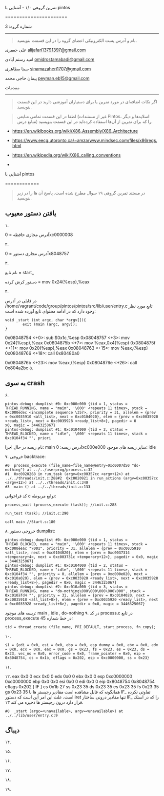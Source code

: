 تمرین گروهی ۱/۰ - آشنایی با pintos

======================

شماره گروه: 3

-----

> نام و آدرس پست الکترونیکی اعضای گروه را در این قسمت بنویسید.

علی جعفری <alijafari13791397@gmail.com>

امید رستم آبادی <omidrostamabadi@gmail.com> 

سینا مظاهری <sinamazaheri1707@gmail.com> 

پیمان حاجی محمد <peyman.eb15@gmail.com> 

مقدمات

----------

> اگر نکات اضافه‌ای در مورد تمرین یا برای دستیاران آموزشی دارید در این قسمت بنویسید.

> لطفا در این قسمت تمامی منابعی (غیر از مستندات Pintos، اسلاید‌ها و دیگر منابع  درس) را که برای تمرین از آن‌ها استفاده کرده‌اید در این قسمت بنویسید.

+ https://en.wikibooks.org/wiki/X86_Assembly/X86_Architecture

+ https://www.eecg.utoronto.ca/~amza/www.mindsec.com/files/x86regs.html

+ https://en.wikipedia.org/wiki/X86_calling_conventions

+ 

آشنایی با pintos

============

>  در مستند تمرین گروهی ۱۹ سوال مطرح شده است. پاسخ آن ها را در زیر بنویسید.

## یافتن دستور معیوب

۱.

آدرس مجازی حافظه = 0xc0000008

۲.

آدرس مجازی دستور = 0x8048757

۳.

نام تابع = start_

دستور کرش کرده = mov    0x24(%esp),%eax

۴.

در فایلی در آدرس /home/vagrant/code/group/pintos/pintos/src/lib/user/entry.c تابع مورد نظر وجود دارد که در ادامه محتوای تابع آورده شده است:

    void _start (int argc, char *argv[]){
            exit (main (argc, argv));    
    }

0x08048754 <+0>:     sub    $0x1c,%esp
   0x08048757 <+3>:     mov    0x24(%esp),%eax
   0x0804875b <+7>:     mov    %eax,0x4(%esp)
   0x0804875f <+11>:    mov    0x20(%esp),%eax
   0x08048763 <+15>:    mov    %eax,(%esp)
   0x08048766 <+18>:    call   0x80480a0 <main>
   0x0804876b <+23>:    mov    %eax,(%esp)
   0x0804876e <+26>:    call   0x804a2bc <exit>
۵.

## به سوی crash

۶.

	pintos-debug: dumplist #0: 0xc000e000 {tid = 1, status = THREAD_RUNNING, name = "main", '\000' <repeats 11 times>, stack = 0xc000edec <incomplete sequence \357>, priority = 31, allelem = {prev = 0xc0035910 <all_list>, next = 0xc0104020}, elem = {prev = 0xc0035920 <ready_list>, next = 0xc0035928 <ready_list+8>}, pagedir = 0
	x0, magic = 3446325067}	
	pintos-debug: dumplist #1: 0xc0104000 {tid = 2, status = THREAD_BLOCKED, name = "idle", '\000' <repeats 11 times>, stack = 0xc0104f34 "", priori	

نام ریسه در حال اجرا: main
آدرس ریسه: 0xc000e000
سایر ریسه های موجود: idle

۷.
خروجی backtrace:

	#0  process_execute (file_name=file_name@entry=0xc0007d50 "do-nothing") at ../../userprog/process.c:32
	#1  0xc0020268 in run_task (argv=0xc00357cc <argv+12>) at ../../threads/init.c:288#2  0xc0020921 in run_actions (argv=0xc00357cc <argv+12>) at ../../threads/init.c:340
	#3  main () at ../../threads/init.c:133	

کد فراخوانی c توابع مربوطه:

	process_wait (process_execute (task)); //init.c:288

	run_test (task); //init.c:290

	call main //Start.s:180
۸.
خروجی دستور dumplist:

	pintos-debug: dumplist #0: 0xc000e000 {tid = 1, status = THREAD_BLOCKED, name = "main", '\000' <repeats 11 times>, stack = 0xc000eeac "\001", priority = 31, allelem = {prev = 0xc0035910 <all_list>, next = 0xc0104020}, elem = {prev = 0xc0037314 <temporary+4>, next = 0xc003731c <temporary+12>}, pagedir = 0x0, magic = 3446325067}
	pintos-debug: dumplist #1: 0xc0104000 {tid = 2, status = THREAD_BLOCKED, name = "idle", '\000' <repeats 11 times>, stack = 0xc0104f34 "", priority = 0, allelem = {prev = 0xc000e020, next = 0xc010a020}, elem = {prev = 0xc0035920 <ready_list>, next = 0xc0035928 <ready_list+8>}, pagedir = 0x0, magic = 3446325067}
	pintos-debug: dumplist #2: 0xc010a000 {tid = 3, status = THREAD_RUNNING, name = "do-nothing\000\000\000\000\000", stack = 0xc010afd4 "", priority = 31, allelem = {prev = 0xc0104020, next = 0xc0035918 <all_list+8>}, elem = {prev = 0xc0035920 <ready_list>, next = 0xc0035928 <ready_list+8>}, pagedir = 0x0, magic = 3446325067}

ریسه های موجود: main , idle , do-nothing
۹.
در کد process.c در تابع process_execute در خط شماره 45:

	tid = thread_create (file_name, PRI_DEFAULT, start_process, fn_copy);

۱۰.

	$1 = {edi = 0x0, esi = 0x0, ebp = 0x0, esp_dummy = 0x0, ebx = 0x0, edx = 0x0, ecx = 0x0, eax = 0x0, gs = 0x23, fs = 0x23, es = 0x23, ds = 0x23, vec_no = 0x0, error_code = 0x0, frame_pointer = 0x0, eip = 0x8048754, cs = 0x1b, eflags = 0x202, esp = 0xc0000000, ss = 0x23}

۱۱.

۱۲.
eax            0x0      0
ecx            0x0      0
edx            0x0      0
ebx            0x0      0
esp            0xc0000000       0xc0000000
ebp            0x0      0x0
esi            0x0      0
edi            0x0      0
eip            0x8048754        0x8048754
eflags         0x202    [ IF ]
cs             0x1b     27
ss             0x23     35
ds             0x23     35
es             0x23     35
fs             0x23     35
gs             0x23     35
همانگونه که قابل مشاهده است مقادیر رجیستر ها با IF_ تفاوتی نکرده است، علت این امر این است که دستور iret تنها مقادیر  درونی ساختار IF_ را که در استک قرار دارد درون رجیستر ها ذخیره می کند
۱۳.

	#0  _start (argc=<unavailable>, argv=<unavailable>) at ../../lib/user/entry.c:9

## دیباگ

۱۴.

۱۵.

۱۶.

۱۷.

۱۸.

۱۹.